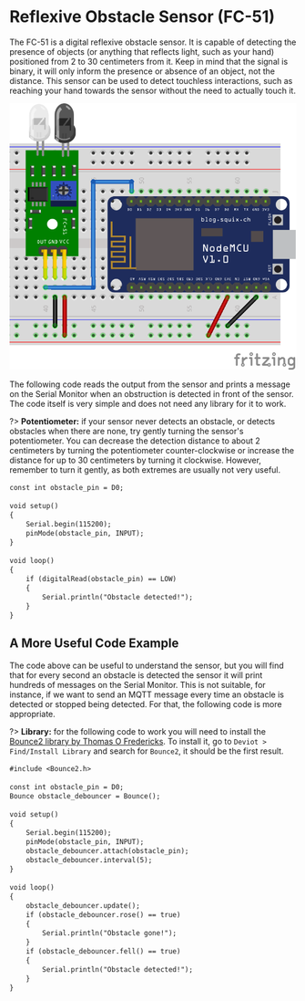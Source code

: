 # Reflexive Obstacle Sensor (FC-51)

The FC-51 is a digital reflexive obstacle sensor. It is capable of detecting the presence of objects (or anything that reflects light, such as your hand) positioned from 2 to 30 centimeters from it. Keep in mind that the signal is binary, it will only inform the presence or absence of an object, not the distance. This sensor can be used to detect touchless interactions, such as reaching your hand towards the sensor without the need to actually touch it.

![FC-51 Circuit](_images/sensor-reflexive-obstacle-fc-51.png)

The following code reads the output from the sensor and prints a message on the Serial Monitor when an obstruction is detected in front of the sensor. The code itself is very simple and does not need any library for it to work.

?> **Potentiometer:** if your sensor never detects an obstacle, or detects obstacles when there are none, try gently turning the sensor's potentiometer. You can decrease the detection distance to about 2 centimeters by turning the potentiometer counter-clockwise or increase the distance for up to 30 centimeters by turning it clockwise. However, remember to turn it gently, as both extremes are usually not very useful.

```arduino
const int obstacle_pin = D0;

void setup()
{
    Serial.begin(115200);
    pinMode(obstacle_pin, INPUT);
}

void loop()
{
    if (digitalRead(obstacle_pin) == LOW)
    {
        Serial.println("Obstacle detected!");
    }
}
```

## A More Useful Code Example

The code above can be useful to understand the sensor, but you will find that for every second an obstacle is detected the sensor it will print hundreds of messages on the Serial Monitor. This is not suitable, for instance, if we want to send an MQTT message every time an obstacle is detected or stopped being detected. For that, the following code is more appropriate.

?> **Library:** for the following code to work you will need to install the [Bounce2 library by Thomas O Fredericks](https://github.com/thomasfredericks/Bounce2). To install it, go to `Deviot > Find/Install Library` and search for `Bounce2`, it should be the first result.

```arduino
#include <Bounce2.h>

const int obstacle_pin = D0;
Bounce obstacle_debouncer = Bounce(); 

void setup()
{
    Serial.begin(115200);
    pinMode(obstacle_pin, INPUT);
    obstacle_debouncer.attach(obstacle_pin);
    obstacle_debouncer.interval(5);
}

void loop()
{
    obstacle_debouncer.update();
    if (obstacle_debouncer.rose() == true)
    {
        Serial.println("Obstacle gone!");
    }
    if (obstacle_debouncer.fell() == true)
    {
        Serial.println("Obstacle detected!");
    }
}
```
